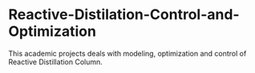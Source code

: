 # Reactive-Distilation-Control-and-Optimization
This academic projects deals with modeling, optimization and control of Reactive Distillation Column.
